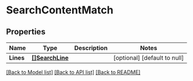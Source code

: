 # SearchContentMatch

## Properties
Name | Type | Description | Notes
------------ | ------------- | ------------- | -------------
**Lines** | [**[]SearchLine**](search_line.md) |  | [optional] [default to null]

[[Back to Model list]](../README.md#documentation-for-models) [[Back to API list]](../README.md#documentation-for-api-endpoints) [[Back to README]](../README.md)


